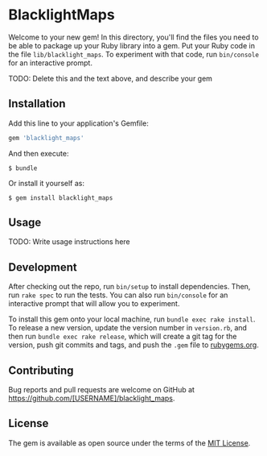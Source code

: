 # BlacklightMaps

Welcome to your new gem! In this directory, you'll find the files you need to be able to package up your Ruby library into a gem. Put your Ruby code in the file `lib/blacklight_maps`. To experiment with that code, run `bin/console` for an interactive prompt.

TODO: Delete this and the text above, and describe your gem

## Installation

Add this line to your application's Gemfile:

```ruby
gem 'blacklight_maps'
```

And then execute:

    $ bundle

Or install it yourself as:

    $ gem install blacklight_maps

## Usage

TODO: Write usage instructions here

## Development

After checking out the repo, run `bin/setup` to install dependencies. Then, run `rake spec` to run the tests. You can also run `bin/console` for an interactive prompt that will allow you to experiment.

To install this gem onto your local machine, run `bundle exec rake install`. To release a new version, update the version number in `version.rb`, and then run `bundle exec rake release`, which will create a git tag for the version, push git commits and tags, and push the `.gem` file to [rubygems.org](https://rubygems.org).

## Contributing

Bug reports and pull requests are welcome on GitHub at https://github.com/[USERNAME]/blacklight_maps.


## License

The gem is available as open source under the terms of the [MIT License](http://opensource.org/licenses/MIT).

